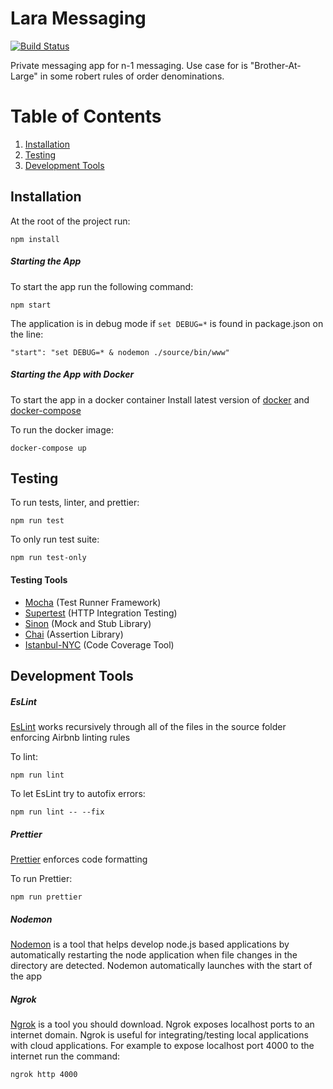 # Lara Messaging
[![Build Status](https://travis-ci.org/larafoundingteam/Lara.svg?branch=dev)](https://travis-ci.org/larafoundingteam/Lara)

Private messaging app for n-1 messaging. Use case for is "Brother-At-Large" in some robert rules of order denominations.
# Table of Contents

1. [Installation](#Installation)
2. [Testing](#Testing)
3. [Development Tools](#Development-Tools)

## Installation
At the root of the project run:
```
npm install
```

##### Starting the App
To start the app run the following command: 
```
npm start
```

The application is in debug mode if   ```set DEBUG=*``` is found in package.json on the line:

```"start": "set DEBUG=* & nodemon ./source/bin/www"```

##### Starting the App with Docker
To start the app in a docker container
Install latest version of [docker] and [docker-compose]

To run the docker image:
```
docker-compose up
```

## Testing

To run tests, linter, and prettier:
```
npm run test
```

To only run test suite:
```
npm run test-only
```

#### Testing Tools
- [Mocha] (Test Runner Framework)
- [Supertest] (HTTP Integration Testing)
- [Sinon] (Mock and Stub Library)
- [Chai] (Assertion Library)
- [Istanbul-NYC] (Code Coverage Tool)

## Development Tools

##### EsLint
[EsLint] works recursively through all of the files in the source folder enforcing Airbnb linting rules

To lint:
```
npm run lint
```
To let EsLint try to autofix errors:
```
npm run lint -- --fix
```

##### Prettier
[Prettier] enforces code formatting 

To run Prettier:
```
npm run prettier
```

##### Nodemon
[Nodemon] is a tool that helps develop node.js based applications by automatically restarting the node application when file changes in the directory are detected. Nodemon automatically launches with the start of the app

##### Ngrok
[Ngrok] is a tool you should download. Ngrok exposes localhost ports to an internet domain. Ngrok is useful for integrating/testing local applications with cloud applications. For example to expose localhost port 4000 to the internet run the command:
```
ngrok http 4000
```







[//]: #

[docker]:  <https://docs.docker.com/install/>
[docker-compose]: <https://docs.docker.com/compose/install/>
[EsLint]: <https://eslint.org/>
[Prettier]: <https://prettier.io/>
[Mocha]: <https://mochajs.org/>
[Supertest]: <https://www.npmjs.com/package/supertest>
[Sinon]: <https://www.npmjs.com/package/sinon>
[Chai]: <https://www.npmjs.com/package/chai>
[Nodemon]: <https://www.npmjs.com/package/nodemon>
[Istanbul-NYC]: <https://www.npmjs.com/package/nyc>
[ngrok]: <https://ngrok.com/download>

    
    
